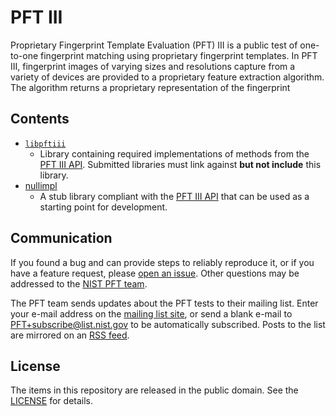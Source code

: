 PFT III
=======

Proprietary Fingerprint Template Evaluation (PFT) III is a public test of
one-to-one fingerprint matching using proprietary fingerprint templates. In
PFT III, fingerprint images of varying sizes and resolutions capture from a
variety of devices are provided to a proprietary feature extraction algorithm.
The algorithm returns a proprietary representation of the fingerprint

Contents
--------
- [`libpftiii`]
   - Library containing required implementations of methods from the
     [PFT III API]. Submitted libraries must link against **but not include**
     this library.
- [nullimpl]
   - A stub library compliant with the [PFT III API] that can be used as a
     starting point for development.

Communication
-------------
If you found a bug and can provide steps to reliably reproduce it, or if you
have a feature request, please [open an issue]. Other questions may be addressed
to the [NIST PFT team].

The PFT team sends updates about the PFT tests to their mailing list. Enter your
e-mail address on the [mailing list site], or send a blank e-mail to
PFT+subscribe@list.nist.gov to be automatically subscribed. Posts to the list
are mirrored on an [RSS feed].

License
-------
The items in this repository are released in the public domain. See the
[LICENSE] for details.

[Validation]: https://github.com/usnistgov/pft/blob/master/pftiii/validation/
[`libpftiii`]: https://github.com/usnistgov/pft/blob/master/pftiii/validation/src/libpftiii
[nullimpl]: https://github.com/usnistgov/pft/tree/master/pftiii/nullimpl
[PFT III API]: https://pages.nist.gov/pft/doc/pftiii/api
[open an issue]: https://github.com/usnistgov/pft/issues
[mailing list site]: https://groups.google.com/a/list.nist.gov/forum/#!forum/pft/join
[RSS feed]: https://groups.google.com/a/list.nist.gov/forum/feed/pft/msgs/rss.xml
[LICENSE]: https://github.com/usnistgov/pft/blob/master/LICENSE.md
[NIST PFT team]: mailto:pft@nist.gov
